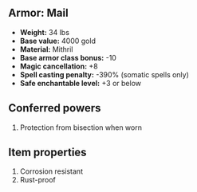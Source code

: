 ## Armor: Mail

- **Weight:** 34 lbs
- **Base value:** 4000 gold
- **Material:** Mithril
- **Base armor class bonus:** -10
- **Magic cancellation:** +8
- **Spell casting penalty:** -390% (somatic spells only)
- **Safe enchantable level:** +3 or below

## Conferred powers

1. Protection from bisection when worn

## Item properties

1. Corrosion resistant
2. Rust-proof